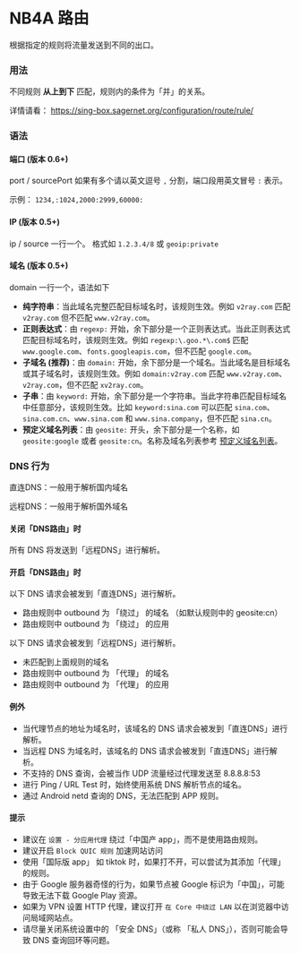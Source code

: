 # NB4A 路由

根据指定的规则将流量发送到不同的出口。

### 用法

不同规则 **从上到下** 匹配，规则内的条件为「并」的关系。

详情请看： https://sing-box.sagernet.org/configuration/route/rule/

### 语法

#### 端口 (版本 0.6+)

port / sourcePort 如果有多个请以英文逗号 `,` 分割，端口段用英文冒号 `:` 表示。

示例： `1234,:1024,2000:2999,60000:`

#### IP (版本 0.5+)

ip / source 一行一个。 格式如 `1.2.3.4/8` 或 `geoip:private`

#### 域名 (版本 0.5+)

domain 一行一个，语法如下

- **纯字符串**：当此域名完整匹配目标域名时，该规则生效。例如 `v2ray.com` 匹配 `v2ray.com` 但不匹配 `www.v2ray.com`。
- **正则表达式**：由 `regexp:` 开始，余下部分是一个正则表达式。当此正则表达式匹配目标域名时，该规则生效。例如 `regexp:\.goo.*\.com$` 匹配 `www.google.com`、`fonts.googleapis.com`，但不匹配 `google.com`。
- **子域名 (推荐)**：由 `domain:` 开始，余下部分是一个域名。当此域名是目标域名或其子域名时，该规则生效。例如 `domain:v2ray.com` 匹配 `www.v2ray.com`、`v2ray.com`，但不匹配 `xv2ray.com`。
- **子串**：由 `keyword:` 开始，余下部分是一个字符串。当此字符串匹配目标域名中任意部分，该规则生效。比如 `keyword:sina.com` 可以匹配 `sina.com`、`sina.com.cn`、`www.sina.com` 和 `www.sina.company`，但不匹配 `sina.cn`。
- **预定义域名列表**：由 `geosite:` 开头，余下部分是一个名称，如 `geosite:google` 或者 `geosite:cn`。名称及域名列表参考 [预定义域名列表](https://www.v2fly.org/config/routing.html#%E9%A2%84%E5%AE%9A%E4%B9%89%E5%9F%9F%E5%90%8D%E5%88%97%E8%A1%A8)。

### DNS 行为

直连DNS：一般用于解析国内域名

远程DNS：一般用于解析国外域名

#### 关闭「DNS路由」时

所有 DNS 将发送到「远程DNS」进行解析。

#### 开启「DNS路由」时

以下 DNS 请求会被发到「直连DNS」进行解析。

- 路由规则中 outbound 为 「绕过」 的域名 （如默认规则中的 geosite:cn） 
- 路由规则中 outbound 为 「绕过」 的应用 

以下 DNS 请求会被发到「远程DNS」进行解析。

- 未匹配到上面规则的域名
- 路由规则中 outbound 为 「代理」 的域名
- 路由规则中 outbound 为 「代理」 的应用

#### 例外

* 当代理节点的地址为域名时，该域名的 DNS 请求会被发到「直连DNS」进行解析。
* 当远程 DNS 为域名时，该域名的 DNS 请求会被发到「直连DNS」进行解析。
* 不支持的 DNS 查询，会被当作 UDP 流量经过代理发送至 8.8.8.8:53
* 进行 Ping / URL Test 时，始终使用系统 DNS 解析节点的域名。
* 通过 Android netd 查询的 DNS，无法匹配到 APP 规则。

#### 提示

* 建议在 `设置 - 分应用代理` 绕过「中国产 app」，而不是使用路由规则。
* 建议开启 `Block QUIC 规则` 加速网站访问
* 使用「国际版 app」 如 tiktok 时，如果打不开，可以尝试为其添加「代理」的规则。
* 由于 Google 服务器奇怪的行为，如果节点被 Google 标识为「中国」，可能导致无法下载 Google Play 资源。
* 如果为 VPN 设置 HTTP 代理，建议打开 `在 Core 中绕过 LAN` 以在浏览器中访问局域网站点。
* 请尽量关闭系统设置中的 「安全 DNS」（或称 「私人 DNS」），否则可能会导致 DNS 查询回环等问题。
